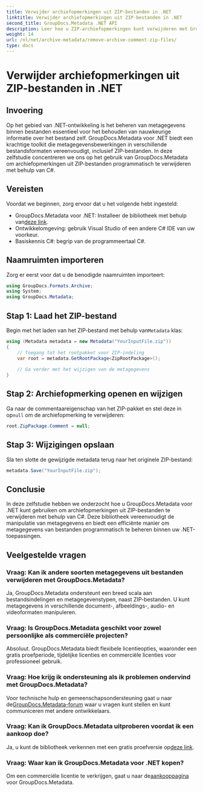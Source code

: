 ```yaml
---
title: Verwijder archiefopmerkingen uit ZIP-bestanden in .NET
linktitle: Verwijder archiefopmerkingen uit ZIP-bestanden in .NET
second_title: GroupDocs.Metadata .NET API
description: Leer hoe u ZIP-archiefopmerkingen kunt verwijderen met GroupDocs.Metadata voor .NET. Verbeter uw vaardigheden op het gebied van metadatabeheer.
weight: 14
url: /nl/net/archive-metadata/remove-archive-comment-zip-files/
type: docs
---
```

# Verwijder archiefopmerkingen uit ZIP-bestanden in .NET

## Invoering
Op het gebied van .NET-ontwikkeling is het beheren van metagegevens binnen bestanden essentieel voor het behouden van nauwkeurige informatie over het bestand zelf. GroupDocs.Metadata voor .NET biedt een krachtige toolkit die metagegevensbewerkingen in verschillende bestandsformaten vereenvoudigt, inclusief ZIP-bestanden. In deze zelfstudie concentreren we ons op het gebruik van GroupDocs.Metadata om archiefopmerkingen uit ZIP-bestanden programmatisch te verwijderen met behulp van C#. 
## Vereisten
Voordat we beginnen, zorg ervoor dat u het volgende hebt ingesteld:
-  GroupDocs.Metadata voor .NET: Installeer de bibliotheek met behulp van[deze link](https://releases.groupdocs.com/metadata/net/).
- Ontwikkelomgeving: gebruik Visual Studio of een andere C# IDE van uw voorkeur.
- Basiskennis C#: begrip van de programmeertaal C#.

## Naamruimten importeren
Zorg er eerst voor dat u de benodigde naamruimten importeert:
```csharp
using GroupDocs.Formats.Archive;
using System;
using GroupDocs.Metadata;
```

## Stap 1: Laad het ZIP-bestand
 Begin met het laden van het ZIP-bestand met behulp van`Metadata` klas:
```csharp
using (Metadata metadata = new Metadata("YourInputFile.zip"))
{
    // Toegang tot het rootpakket voor ZIP-indeling
    var root = metadata.GetRootPackage<ZipRootPackage>();
    
    // Ga verder met het wijzigen van de metagegevens
}
```
## Stap 2: Archiefopmerking openen en wijzigen
Ga naar de commentaareigenschap van het ZIP-pakket en stel deze in op`null` om de archiefopmerking te verwijderen:
```csharp
root.ZipPackage.Comment = null;
```
## Stap 3: Wijzigingen opslaan
Sla ten slotte de gewijzigde metadata terug naar het originele ZIP-bestand:
```csharp
metadata.Save("YourInputFile.zip");
```

## Conclusie
In deze zelfstudie hebben we onderzocht hoe u GroupDocs.Metadata voor .NET kunt gebruiken om archiefopmerkingen uit ZIP-bestanden te verwijderen met behulp van C#. Deze bibliotheek vereenvoudigt de manipulatie van metagegevens en biedt een efficiënte manier om metagegevens van bestanden programmatisch te beheren binnen uw .NET-toepassingen.

## Veelgestelde vragen
### Vraag: Kan ik andere soorten metagegevens uit bestanden verwijderen met GroupDocs.Metadata?
Ja, GroupDocs.Metadata ondersteunt een breed scala aan bestandsindelingen en metagegevenstypen, naast ZIP-bestanden. U kunt metagegevens in verschillende document-, afbeeldings-, audio- en videoformaten manipuleren.
### Vraag: Is GroupDocs.Metadata geschikt voor zowel persoonlijke als commerciële projecten?
Absoluut. GroupDocs.Metadata biedt flexibele licentieopties, waaronder een gratis proefperiode, tijdelijke licenties en commerciële licenties voor professioneel gebruik.
### Vraag: Hoe krijg ik ondersteuning als ik problemen ondervind met GroupDocs.Metadata?
 Voor technische hulp en gemeenschapsondersteuning gaat u naar de[GroupDocs.Metadata-forum](https://forum.groupdocs.com/c/metadata/14) waar u vragen kunt stellen en kunt communiceren met andere ontwikkelaars.
### Vraag: Kan ik GroupDocs.Metadata uitproberen voordat ik een aankoop doe?
 Ja, u kunt de bibliotheek verkennen met een gratis proefversie op[deze link](https://releases.groupdocs.com/).
### Vraag: Waar kan ik GroupDocs.Metadata voor .NET kopen?
 Om een commerciële licentie te verkrijgen, gaat u naar de[aankooppagina](https://purchase.groupdocs.com/buy) voor GroupDocs.Metadata.